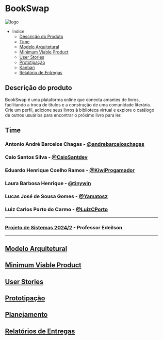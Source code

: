 
# BookSwap

![logo](https://github.com/user-attachments/assets/f4c41849-31d1-43dc-b9be-26cc731e0b18)

- Índice
  - [Descrição do Produto](#descrição-do-produto)
  - [Time](#time)
  - [Modelo Arquitetural](#modelo-arquitetural)
  - [Minimum Viable Product](#minimum-viable-product)
  - [User Stories](#user-stories)
  - [Prototipação](#prototipação)
  - [Kanban](#kanban)
  - [Relatório de Entregas](#relatórios-de-entregas)

## Descrição do produto

BookSwap é uma plataforma online que conecta amantes de livros, facilitando a troca de títulos e a construção de uma comunidade literária. Crie um perfil, adicione seus livros à biblioteca virtual e explore o catálogo de outros usuários para encontrar o próximo livro para ler.

## Time

### Antonio André Barcelos Chagas - [@andrebarceloschagas](https://github.com/andrebarceloschagas)
### Caio Santos Silva - [@CaioSantdev](https://github.com/CaioSantdev)
### Eduardo Henrique Coelho Ramos - [@KiwiProgamador](https://github.com/KiwiProgamador)
### Laura Barbosa Henrique - [@tinywin](https://github.com/tinywin)
### Lucas José de Sousa Gomes - [@Yamatosz](https://github.com/Yamatosz)
### Luiz Carlos Porto do Carmo - [@LuizCPorto](https://github.com/LuizCPorto)

---

### [Projeto de Sistemas 2024/2](https://github.com/disciplinas-prof-Edeilson-UFT/proj-sist-2024-2) - Professor Edeilson

---

## [Modelo Arquitetural](/modelo_aquitetural.md)

## [Minimum Viable Product](/mvp.md)

## [User Stories](/user_stories.md)

## [Prototipação](https://www.figma.com/proto/92SVpi8xxKQfWpxARVSmsQ/Telas-do-bookswap?node-id=1-2&node-type=CANVAS&t=omIRD0rLrkgfpXs7-1&scaling=scale-down&content-scaling=fixed&page-id=0%3A1&starting-point-node-id=1%3A2)

## [Planejamento](https://github.com/orgs/BookSwap-PS/projects/3)

## [Relatórios de Entregas](/relatorio_entregas.md)
